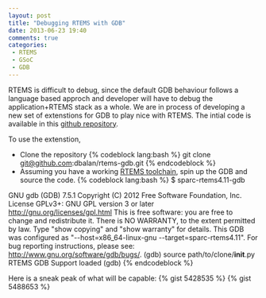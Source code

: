 ```yaml
---
layout: post
title: "Debugging RTEMS with GDB"
date: 2013-06-23 19:40
comments: true
categories: 
 - RTEMS
 - GSoC
 - GDB
---
```


RTEMS is difficult to debug, since the default GDB behaviour follows a language based approch and developer will have to debug the application+RTEMS stack as a whole. We are in process of developing a new set of extenstions for GDB to play nice with RTEMS. The intial code is available in this [github repository](https://github.com/dbalan/rtems-gdb).

To use the extenstion, 
 - Clone the repository
{% codeblock lang:bash %}
git clone git@github.com:dbalan/rtems-gdb.git
{% endcodeblock %}
 - Assuming you have a working [RTEMS toolchain](/blog/2013/05/28/getting-started-with-rtems-on-archlinux/), spin up the GDB and source the code.
{% codeblock lang:bash %}
$ sparc-rtems4.11-gdb 

GNU gdb (GDB) 7.5.1
Copyright (C) 2012 Free Software Foundation, Inc.
License GPLv3+: GNU GPL version 3 or later <http://gnu.org/licenses/gpl.html>
This is free software: you are free to change and redistribute it.
There is NO WARRANTY, to the extent permitted by law.  Type "show copying"
and "show warranty" for details.
This GDB was configured as "--host=x86_64-linux-gnu --target=sparc-rtems4.11".
For bug reporting instructions, please see:
<http://www.gnu.org/software/gdb/bugs/>.
(gdb) source path/to/clone/__init__.py 
RTEMS GDB Support loaded
(gdb) 
{% endcodeblock %}

Here is a sneak peak of what will be capable:
{% gist 5428535 %}
{% gist 5488653 %}

